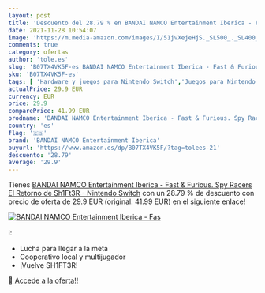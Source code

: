 ```yaml
---
layout: post
title: 'Descuento del 28.79 % en BANDAI NAMCO Entertainment Iberica - Fas'
date: 2021-11-28 10:54:07
image: 'https://m.media-amazon.com/images/I/51jvXejeHjS._SL500_._SL400_.jpg'
comments: true
category: ofertas
author: 'tole.es'
slug: 'B07TX4VK5F-es BANDAI NAMCO Entertainment Iberica - Fast & Furious. Spy...'
sku: 'B07TX4VK5F-es'
tags: [ 'Hardware y juegos para Nintendo Switch','Juegos para Nintendo Switch','Videojuegos','bandai namco entertainment iberica','nintendo', ]
actualPrice: 29.9 EUR
currency: EUR
price: 29.9
comparePrice: 41.99 EUR
prodname: 'BANDAI NAMCO Entertainment Iberica - Fast & Furious. Spy Racers El Retorno de Sh1Ft3R - Nintendo Switch'
country: 'es'
flag: '🇪🇸'
brand: 'BANDAI NAMCO Entertainment Iberica'
buyurl: 'https://www.amazon.es/dp/B07TX4VK5F/?tag=tolees-21'
descuento: '28.79'
average: '29.9'
---
```


Tienes [BANDAI NAMCO Entertainment Iberica - Fast & Furious. Spy Racers El Retorno de Sh1Ft3R - Nintendo Switch](https://www.amazon.es/dp/B07TX4VK5F/?tag=tolees-21) con un 28.79 % de descuento con precio de oferta de 29.9 EUR (original: 41.99 EUR) en el siguiente enlace!

[![BANDAI NAMCO Entertainment Iberica - Fas](https://m.media-amazon.com/images/I/51jvXejeHjS._SL500_._SL400_.jpg)](https://www.amazon.es/dp/B07TX4VK5F/?tag=tolees-21)

ℹ️:

- Lucha para llegar a la meta
- Cooperativo local y multijugador
- ¡Vuelve SH1FT3R!

[🛒 Accede a la oferta!!](https://www.amazon.es/dp/B07TX4VK5F/?tag=tolees-21)
